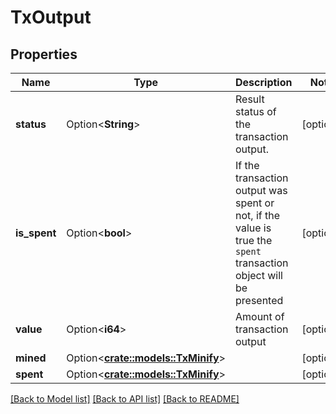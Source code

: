 # TxOutput

## Properties

Name | Type | Description | Notes
------------ | ------------- | ------------- | -------------
**status** | Option<**String**> | Result status of the transaction output. | [optional]
**is_spent** | Option<**bool**> | If the transaction output was spent or not, if the value is true the `spent` transaction object will be presented | [optional]
**value** | Option<**i64**> | Amount of transaction output | [optional]
**mined** | Option<[**crate::models::TxMinify**](tx_minify.md)> |  | [optional]
**spent** | Option<[**crate::models::TxMinify**](tx_minify.md)> |  | [optional]

[[Back to Model list]](../README.md#documentation-for-models) [[Back to API list]](../README.md#documentation-for-api-endpoints) [[Back to README]](../README.md)



